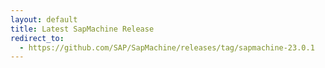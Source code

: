 ```yaml
---
layout: default
title: Latest SapMachine Release
redirect_to:
  - https://github.com/SAP/SapMachine/releases/tag/sapmachine-23.0.1
---
```

